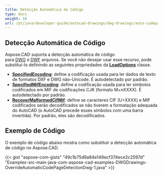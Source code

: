 ```yaml
---
title: Detecção Automática de Código
type: docs
weight: 10
url: /pt/java/developer-guide/autocad-drawings/dwg-drawings/auto-codepage-detection/
---
```


## **Detecção Automática de Código**

Aspose.CAD suporta a detecção automática de código para [DWG](https://docs.fileformat.com/cad/dwg/) e [DWF](https://docs.fileformat.com/cad/dwf/) arquivos. Se você não desejar usar esse recurso, pode substituí-lo definindo as seguintes propriedades da [**LoadOptions**](https://reference.aspose.com/cad/java/com.aspose.cad/LoadOptions) classe.

- [**SpecifiedEncoding**](https://reference.aspose.com/cad/java/com.aspose.cad/LoadOptions#setSpecifiedEncoding-int-): define a codificação usada para ler dados de texto de formatos DXF e DWG não-Unicode. É autodetectado por padrão.
- [**SpecifiedMifEncoding**](https://reference.aspose.com/cad/java/com.aspose.cad/LoadOptions#setSpecifiedMifEncoding-int-): define a codificação usada para ler símbolos codificados em MIF de codificações CJK (formato M+nXXXX). É autodetectado por padrão.
- [**RecoverMalformedCifMif**](https://reference.aspose.com/cad/java/com.aspose.cad/LoadOptions#setRecoverMalformedCifMif-boolean-): define se caracteres CIF (U+XXXX) e MIF codificados serão decodificados se não tiverem a formatação adequada do AutoCAD (o AutoCAD precede esses símbolos com uma barra invertida). Por padrão, eles são decodificados.

## Exemplo de Código

O exemplo de código abaixo mostra como substituir a detecção automática de código no Aspose.CAD.

{{< gist "aspose-com-gists" "49c1b75d9a84e149ecf374ece2c2597d" "Examples-src-main-java-com-aspose-cad-examples-DWGDrawings-OverrideAutomaticCodePageDetectionDwg-1.java" >}}
